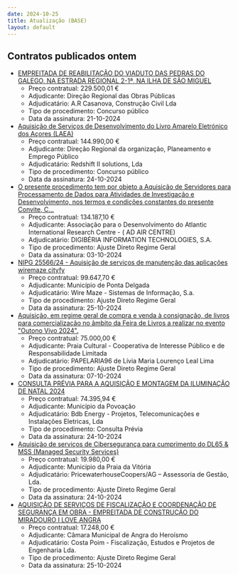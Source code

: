 ```yaml
---
date: 2024-10-25
title: Atualização (BASE)
layout: default
---
```

## Contratos publicados ontem

* [EMPREITADA DE REABILITAÇÃO DO VIADUTO DAS PEDRAS DO GALEGO, NA ESTRADA REGIONAL 2-1ª, NA ILHA DE SÃO MIGUEL](https://www.base.gov.pt/Base4/pt/detalhe/?type=contratos&id=10990819)
  * Preço contratual: 229.500,01 €
  * Adjudicante: Direção Regional das Obras Públicas
  * Adjudicatário: A.R Casanova, Construção Civil Lda
  * Tipo de procedimento: Concurso público
  * Data da assinatura: 21-10-2024
* [Aquisição de Serviços de Desenvolvimento do Livro Amarelo Eletrónico dos Açores (LAEA)](https://www.base.gov.pt/Base4/pt/detalhe/?type=contratos&id=10990434)
  * Preço contratual: 144.990,00 €
  * Adjudicante: Direção Regional da organização, Planeamento e Emprego Público
  * Adjudicatário: Redshift II solutions, Lda
  * Tipo de procedimento: Concurso público
  * Data da assinatura: 24-10-2024
* [O presente procedimento tem por objeto a Aquisição de Servidores para Processamento de Dados para Atividades de Investigação e Desenvolvimento, nos termos e condições constantes do presente Convite, C...](https://www.base.gov.pt/Base4/pt/detalhe/?type=contratos&id=10991708)
  * Preço contratual: 134.187,10 €
  * Adjudicante: Associação para o Desenvolvimento do Atlantic International Research Centre - ( AD AIR CENTRE)
  * Adjudicatário: DIGIBÉRIA INFORMATION TECHNOLOGIES, S.A.
  * Tipo de procedimento: Ajuste Direto Regime Geral
  * Data da assinatura: 03-10-2024
* [NIPG 25566/24 - Aquisição de serviços de manutenção das aplicações wiremaze cityfy](https://www.base.gov.pt/Base4/pt/detalhe/?type=contratos&id=10991865)
  * Preço contratual: 99.647,70 €
  * Adjudicante: Município de Ponta Delgada
  * Adjudicatário: Wire Maze - Sistemas de Informação, S.a.
  * Tipo de procedimento: Ajuste Direto Regime Geral
  * Data da assinatura: 25-10-2024
* [Aquisição, em regime geral de compra e venda à consignação, de livros para comercialização no âmbito da Feira de Livros a realizar no evento "Outono Vivo 2024".](https://www.base.gov.pt/Base4/pt/detalhe/?type=contratos&id=10992186)
  * Preço contratual: 75.000,00 €
  * Adjudicante: Praia Cultural - Cooperativa de Interesse Público e de Responsabilidade Limitada
  * Adjudicatário: PAPELARIA96 de Lívia Maria Lourenço Leal Lima
  * Tipo de procedimento: Ajuste Direto Regime Geral
  * Data da assinatura: 07-10-2024
* [CONSULTA PRÉVIA PARA A AQUISIÇÃO E MONTAGEM DA ILUMINAÇÃO DE NATAL 2024](https://www.base.gov.pt/Base4/pt/detalhe/?type=contratos&id=10990877)
  * Preço contratual: 74.395,94 €
  * Adjudicante: Município da Povoação
  * Adjudicatário: Bdb Energy - Projetos, Telecomunicações e Instalações Eletricas, Lda
  * Tipo de procedimento: Consulta Prévia
  * Data da assinatura: 24-10-2024
* [Aquisição de serviços de Cibersegurança para cumprimento do DL65 & MSS (Managed Security Services)](https://www.base.gov.pt/Base4/pt/detalhe/?type=contratos&id=10990840)
  * Preço contratual: 19.980,00 €
  * Adjudicante: Município da Praia da Vitória
  * Adjudicatário: PricewaterhouseCoopers/AG – Assessoria de Gestão, Lda.
  * Tipo de procedimento: Ajuste Direto Regime Geral
  * Data da assinatura: 24-10-2024
* [AQUISIÇÃO DE SERVIÇOS DE FISCALIZAÇÃO E COORDENAÇÃO DE SEGURANÇA EM OBRA - EMPREITADA DE CONSTRUÇÃO DO MIRADOURO I LOVE ANGRA](https://www.base.gov.pt/Base4/pt/detalhe/?type=contratos&id=10990213)
  * Preço contratual: 17.248,00 €
  * Adjudicante: Câmara Municipal de Angra do Heroísmo
  * Adjudicatário: Costa Poim - Fiscalização, Estudos e Projetos de Engenharia Lda.
  * Tipo de procedimento: Ajuste Direto Regime Geral
  * Data da assinatura: 25-10-2024
